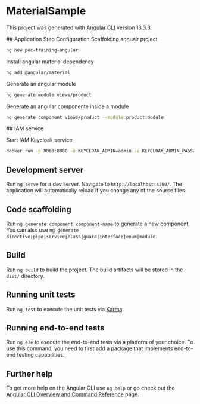 # MaterialSample

This project was generated with [Angular CLI](https://github.com/angular/angular-cli) version 13.3.3.

## Application Step Configuration
Scaffolding angualr project

```sh
ng new poc-training-angular
```

Install angular material dependency

```sh
ng add @angular/material
```

Generate an angular module

```sh
ng generate module views/product
```

Generate an angular componente inside a module

```sh
ng generate component views/product --module product.module
```

## IAM service

Start IAM Keycloak service

```sh
docker run -p 8080:8080 -e KEYCLOAK_ADMIN=admin -e KEYCLOAK_ADMIN_PASSWORD=admin quay.io/keycloak/keycloak:18.0.0 start-dev
```

## Development server

Run `ng serve` for a dev server. Navigate to `http://localhost:4200/`. The application will automatically reload if you change any of the source files.

## Code scaffolding

Run `ng generate component component-name` to generate a new component. You can also use `ng generate directive|pipe|service|class|guard|interface|enum|module`.

## Build

Run `ng build` to build the project. The build artifacts will be stored in the `dist/` directory.

## Running unit tests

Run `ng test` to execute the unit tests via [Karma](https://karma-runner.github.io).

## Running end-to-end tests

Run `ng e2e` to execute the end-to-end tests via a platform of your choice. To use this command, you need to first add a package that implements end-to-end testing capabilities.

## Further help

To get more help on the Angular CLI use `ng help` or go check out the [Angular CLI Overview and Command Reference](https://angular.io/cli) page.